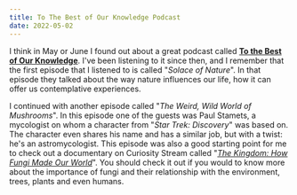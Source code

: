 ```yaml
---
title: To The Best of Our Knowledge Podcast
date: 2022-05-02
---
```


I think in May or June I found out about a great podcast called **[To the Best of Our Knowledge](https://www.ttbook.org/)**. I've been listening to it since then, and I remember that the first episode that I listened to is called "*Solace of Nature*". In that episode they talked about the way nature influences our life, how it can offer us contemplative experiences.


I continued with another episode called "*The Weird, Wild World of Mushrooms*". In this episode one of the guests was Paul Stamets, a mycologist on whom a character from "*Star Trek: Discovery*" was based on. The character even shares his name and has a similar job, but with a twist: he's an astromycologist. This episode was also a good starting point for me to check out a documentary on Curiosity Stream called "*[The Kingdom: How Fungi Made Our World](https://curiosity.tv/0ba3w75)*". You should check it out if you would to know more about the importance of fungi and their relationship with the environment, trees, plants and even humans.
